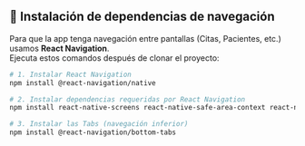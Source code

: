 ## 🚀 Instalación de dependencias de navegación

Para que la app tenga navegación entre pantallas (Citas, Pacientes, etc.) usamos **React Navigation**.  
Ejecuta estos comandos después de clonar el proyecto:

```bash
# 1. Instalar React Navigation
npm install @react-navigation/native

# 2. Instalar dependencias requeridas por React Navigation
npm install react-native-screens react-native-safe-area-context react-native-gesture-handler react-native-reanimated react-native-vector-icons react-native-get-random-values

# 3. Instalar las Tabs (navegación inferior)
npm install @react-navigation/bottom-tabs
